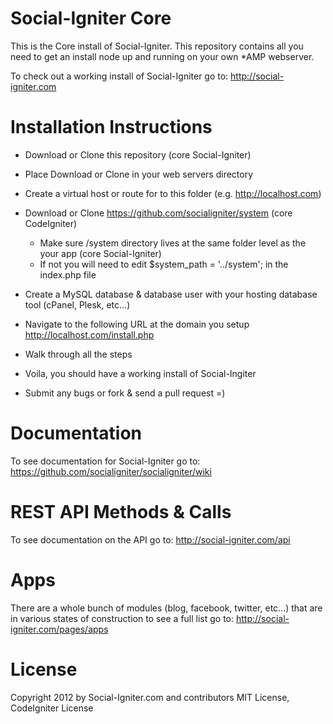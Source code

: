 Social-Igniter Core
===================

This is the Core install of Social-Igniter. This repository contains all you need to get an install node up and running on your own *AMP webserver.

To check out a working install of Social-Igniter go to: http://social-igniter.com

Installation Instructions
=========================

* Download or Clone this repository (core Social-Igniter)
* Place Download or Clone in your web servers directory 
* Create a virtual host or route for to this folder (e.g. http://localhost.com)

* Download or Clone https://github.com/socialigniter/system (core CodeIgniter)
	* Make sure /system directory lives at the same folder level as the your app (core Social-Igniter)
	* If not you will need to edit $system_path = '../system'; in the index.php file

* Create a MySQL database & database user with your hosting database tool (cPanel, Plesk, etc...)
* Navigate to the following URL at the domain you setup http://localhost.com/install.php
* Walk through all the steps
* Voila, you should have a working install of Social-Ingiter
* Submit any bugs or fork & send a pull request =)

Documentation
=============

To see documentation for Social-Igniter go to: https://github.com/socialigniter/socialigniter/wiki

REST API Methods & Calls
========================

To see documentation on the API go to: http://social-igniter.com/api

Apps
====

There are a whole bunch of modules (blog, facebook, twitter, etc...) that are in various states of construction to see a full list go to: http://social-igniter.com/pages/apps

License
=======

Copyright 2012 by Social-Igniter.com and contributors
MIT License, CodeIgniter License